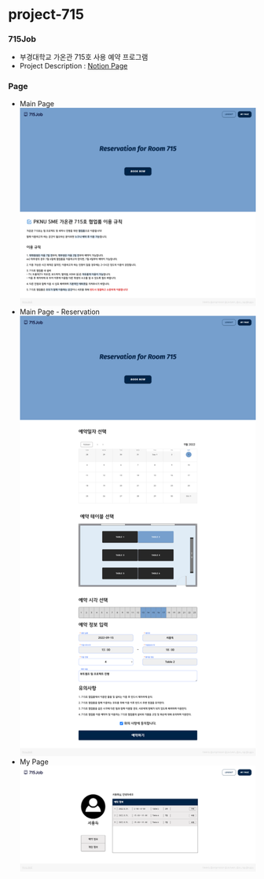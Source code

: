 # project-715

### 715Job
- 부경대학교 가온관 715호 사용 예약 프로그램
- Project Description : [Notion Page](https://www.notion.so/715Job-Project-73b2f19864ed4392bed47c3e48d49ea5)

### Page
- Main Page
  <img src="./image/mainpage.png" alt="mainpage" width="1000px">
- Main Page - Reservation
  <img src="./image/mainpage-reservation.png" alt="mainpage-reservation" width="1000px">
- My Page
  <img src="./image/mypage.png" alt="mypage" width="1000px">